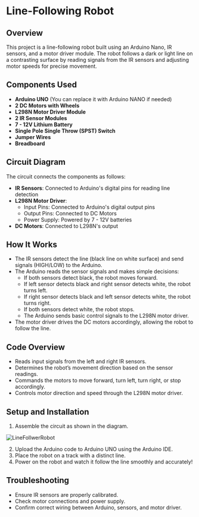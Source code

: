 # Line-Following Robot 

## Overview
This project is a line-following robot built using an Arduino Nano, IR sensors, and a motor driver module. The robot follows a dark or light line on a contrasting surface by reading signals from the IR sensors and adjusting motor speeds for precise movement.

## Components Used
- **Arduino UNO** (You can replace it with Arduino NANO if needed)
- **2 DC Motors with Wheels**
- **L298N Motor Driver Module**
- **2 IR Sensor Modules**
- **7 - 12V Lithium Battery**
- **Single Pole Single Throw (SPST) Switch**
- **Jumper Wires**
- **Breadboard**

## Circuit Diagram
The circuit connects the components as follows:

- **IR Sensors**: Connected to Arduino's digital pins for reading line detection
- **L298N Motor Driver**:
  - Input Pins: Connected to Arduino's digital output pins
  - Output Pins: Connected to DC Motors
  - Power Supply: Powered by 7 - 12V batteries
- **DC Motors**: Connected to L298N's output

## How It Works
- The IR sensors detect the line (black line on white surface) and send signals (HIGH/LOW) to the Arduino.
- The Arduino reads the sensor signals and makes simple decisions:
  - If both sensors detect black, the robot moves forward.
  - If left sensor detects black and right sensor detects white, the robot turns left.
  - If right sensor detects black and left sensor detects white, the robot turns right.
  - If both sensors detect white, the robot stops.
  - The Arduino sends basic control signals to the L298N motor driver.
- The motor driver drives the DC motors accordingly, allowing the robot to follow the line.

## Code Overview
- Reads input signals from the left and right IR sensors.
- Determines the robot’s movement direction based on the sensor readings.
- Commands the motors to move forward, turn left, turn right, or stop accordingly.
- Controls motor direction and speed through the L298N motor driver.

## Setup and Installation
1. Assemble the circuit as shown in the diagram.

![LineFollwerRobot](https://github.com/user-attachments/assets/2c17195d-4052-4a5a-937a-0abc6c311854)

2. Upload the Arduino code to Arduino UNO using the Arduino IDE.
3. Place the robot on a track with a distinct line.
4. Power on the robot and watch it follow the line smoothly and accurately!

## Troubleshooting
- Ensure IR sensors are properly calibrated.
- Check motor connections and power supply.
- Confirm correct wiring between Arduino, sensors, and motor driver.
